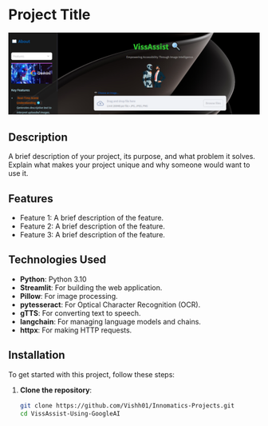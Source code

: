# Project Title

![Project Banner](https://raw.githubusercontent.com/Vishh01/Innomatics-Projects/main/VissAssist-Using-GoogleAI/1.PNG)

## Description

A brief description of your project, its purpose, and what problem it solves. Explain what makes your project unique and why someone would want to use it.

## Features

- Feature 1: A brief description of the feature.
- Feature 2: A brief description of the feature.
- Feature 3: A brief description of the feature.

## Technologies Used

- **Python**: Python 3.10
- **Streamlit**: For building the web application.
- **Pillow**: For image processing.
- **pytesseract**: For Optical Character Recognition (OCR).
- **gTTS**: For converting text to speech.
- **langchain**: For managing language models and chains.
- **httpx**: For making HTTP requests.

## Installation

To get started with this project, follow these steps:

1. **Clone the repository**:
   ```bash
   git clone https://github.com/Vishh01/Innomatics-Projects.git
   cd VissAssist-Using-GoogleAI
